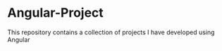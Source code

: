 # Angular-Project
 This repository contains a collection of projects I have developed using Angular
